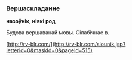 ### Вершаскладанне
**назоўнік, ніякі род**

Будова вершаванай мовы. Сілабічнае в.

<a rel="author">[http://rv-blr.com/](http://rv-blr.com/slounik.jsp?letterId=0&maskId=0&pageId=515)</a>
